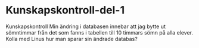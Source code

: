 # Kunskapskontroll-del-1
Kunskapskontroll
Min ändring i databasen innebar att jag bytte ut sömntimmar från det som fanns i tabellen till 10 timmars sömn på alla elever.
Kolla med Linus hur man sparar sin ändrade databas?
